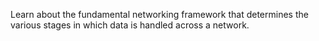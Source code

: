 Learn about the fundamental networking framework that determines the various stages in which data is handled across a network.
